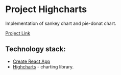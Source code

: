 # Project Highcharts

Implementation of sankey chart and pie-donat chart.

[Project Link](https://highchart-react-dxnqbshnv-lifein2020.vercel.app/)

## Technology stack:
* [Create React App](https://github.com/facebook/create-react-app)
* [Highcharts](https://www.highcharts.com/) - charting library.
